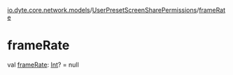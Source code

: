 [io.dyte.core.network.models](../index.md)/[UserPresetScreenSharePermissions](index.md)/[frameRate](frame-rate.md)

# frameRate


val [frameRate](frame-rate.md): [Int](https://kotlinlang.org/api/latest/jvm/stdlib/kotlin/-int/index.html)? = null
